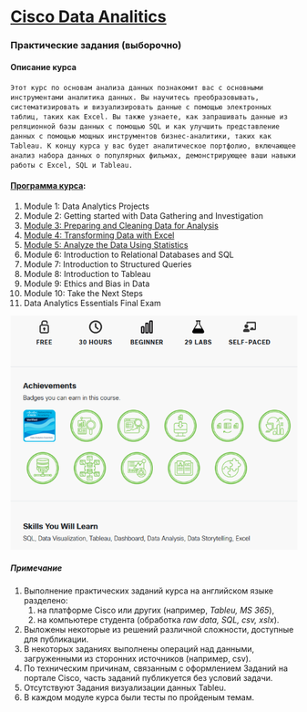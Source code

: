 # [Cisco Data Analitics](https://www.netacad.com/courses/data-analytics-essentials?courseLang=en-US)
### Практические задания (выборочно)

#### Описание курса
`Этот курс по основам анализа данных познакомит вас с основными инструментами аналитика данных. Вы научитесь преобразовывать, систематизировать и визуализировать данные с помощью электронных таблиц, таких как Excel. Вы также узнаете, как запрашивать данные из реляционной базы данных с помощью SQL и как улучшить представление данных с помощью мощных инструментов бизнес-аналитики, таких как Tableau. К концу курса у вас будет аналитическое портфолио, включающее анализ набора данных о популярных фильмах, демонстрирующее ваши навыки работы с Excel, SQL и Tableau.`

#### [Программа курса](https://www.netacad.com/courses/data-analytics-essentials?courseLang=en-US):
1. Module 1: Data Analytics Projects
2. Module 2: Getting started with Data Gathering and Investigation
3. [Module 3: Preparing and Cleaning Data for Analysis](https://github.com/bekasDS/CiscoDataAnalitics/tree/main/Module_3_Preparing_and_Cleaning_Data_for_Analysis/3.4._Data_Preparation/3.4.6_Lab-Preparing_Data)
4. [Module 4: Transforming Data with Excel](https://github.com/bekasDS/CiscoDataAnalitics/tree/main/Module_4_Transforming_Data_with_Excel)
5. [Module 5: Analyze the Data Using Statistics](https://github.com/bekasDS/CiscoDataAnalitics/tree/main/Module_5_Analyze_the_Data_Using_Statistics)
6. Module 6: Introduction to Relational Databases and SQL
7. Module 7: Introduction to Structured Queries
8. Module 8: Introduction to Tableau
9. Module 9: Ethics and Bias in Data
10. Module 10: Take the Next Steps
11. Data Analytics Essentials Final Exam

![alt text](image.png)

##### Примечание
1. Выполнение практических заданий курса на английском языке разделено:
   1. на платформе Cisco или других (например, _Tableu, MS 365_),
   2. на компьютере студента (обработка _raw data, SQL, csv, xslx_).
2. Выложены некоторые из решений различной сложности, доступные для публикации.
3. В некоторых заданиях выполнены операций над данными, загруженными из сторонних источников (например, csv).
4. По техническим причинам, связанным с оформлением Заданий на портале Cisco, часть заданий публикуется без условий задачи.
5. Отсутствуют Задания визуализации данных Tableu.
6. В каждом модуле курса были тесты по пройденым темам.
